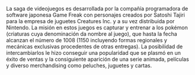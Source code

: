 La saga de videojuegos es desarrollada por la compañía programadora de software japonesa Game Freak
 con personajes creados por Satoshi Tajiri para la empresa de juguetes Creatures Inc.
  y a su vez distribuida por Nintendo. La misión en estos juegos es capturar y entrenar a los pokémon
   (criaturas cuya denominación da nombre al juego), que hasta la fecha alcanzan el número de 1008
    (1150 incluyendo formas regionales y mecánicas exclusivas procedentes de otras entregas).
     La posibilidad de intercambiarlos le hizo conseguir una popularidad que se plasmó en un éxito de ventas y la consiguiente 
     aparición de una serie animada, películas y diverso merchandising como peluches, juguetes y cartas.